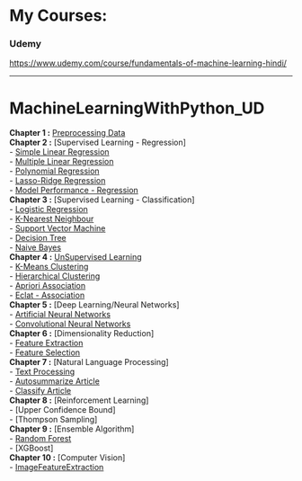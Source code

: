 # My Courses:
### Udemy
https://www.udemy.com/course/fundamentals-of-machine-learning-hindi/






<hr>

# MachineLearningWithPython_UD
**Chapter 1 :** [Preprocessing Data](https://github.com/bansalrishi/MachineLearningWithPython_UD/blob/master/01.%20Data%20Pre-Processing.ipynb)  
**Chapter 2 :** [Supervised Learning - Regression]  
      -  [Simple Linear Regression](https://github.com/bansalrishi/MachineLearningWithPython_UD/blob/master/02.%20Simple%20Linear%20Regression.ipynb)  
      -  [Multiple Linear Regression](https://github.com/bansalrishi/MachineLearningWithPython_UD/blob/master/02.%20Multiple%20Linear%20Regression.ipynb)   
      -  [Polynomial Regression](https://github.com/bansalrishi/MachineLearningWithPython_UD/blob/master/02.%20Polynomial%20Regression.ipynb)  
      -  [Lasso-Ridge Regression](https://github.com/bansalrishi/MachineLearningWithPython_UD/blob/master/02.%20LassoRidge%20Regression.ipynb)  
      -  [Model Performance - Regression](https://github.com/bansalrishi/MachineLearningWithPython_UD/blob/master/02.%20Regression%20Model%20Performance.ipynb)    
 **Chapter 3 :** [Supervised Learning - Classification]  
      -  [Logistic Regression](https://github.com/bansalrishi/MachineLearningWithPython_UD/blob/master/03.%20Logistic%20Regression.ipynb)  
      -  [K-Nearest Neighbour](https://github.com/bansalrishi/MachineLearningWithPython_UD/blob/master/03.%20K%20Nearest%20Neighbour.ipynb)  
      -  [Support Vector Machine](https://github.com/bansalrishi/MachineLearningWithPython_UD/blob/master/03.%20Support%20Vector%20Machines.ipynb)           
      -  [Decision Tree](https://github.com/bansalrishi/MachineLearningWithPython_UD/blob/master/03.%20Decision%20Tree.ipynb)  
      -  [Naive Bayes](https://github.com/bansalrishi/MachineLearningWithPython_UD/blob/master/03.%20Naive%20Bayes.ipynb)   
**Chapter 4 :** [UnSupervised Learning](https://github.com/bansalrishi/MachineLearningWithPython_UD/blob/master/04.%20Unsupervised%20Learning%20-%20Clustering.ipynb)  
      -  [K-Means Clustering](https://github.com/bansalrishi/MachineLearningWithPython_UD/blob/master/04.%20K-Means%20Clustering.ipynb)  
      -  [Hierarchical Clustering](https://github.com/bansalrishi/MachineLearningWithPython_UD/blob/master/04.%20Hierarchical%20Clustering.ipynb)  
      -  [Apriori Association](https://github.com/bansalrishi/MachineLearningWithPython_UD/blob/master/04.%20Apriori%20Association.ipynb)  
      -  [Eclat - Association](https://github.com/bansalrishi/MachineLearningWithPython_UD/blob/master/04%20Eclat%20Association.ipynb)  
**Chapter 5 :** [Deep Learning/Neural Networks]  
      -  [Artificial Neural Networks](https://github.com/bansalrishi/MachineLearningWithPython_UD/blob/master/05.%20Artificial%20Neural%20Network.ipynb)  
      -  [Convolutional Neural Networks](https://github.com/bansalrishi/MachineLearningWithPython_UD/blob/master/05.%20Convolutional%20Neural%20Network.ipynb)  
**Chapter 6 :** [Dimensionality Reduction]  
      - [Feature Extraction](https://github.com/bansalrishi/MachineLearningWithPython_UD/blob/master/06.%20Dimentionality%20Reduction.ipynb)  
      - [Feature Selection](https://github.com/bansalrishi/MachineLearningWithPython_UD/blob/master/06.%20Feature%20Selection.ipynb)  
**Chapter 7 :** [Natural Language Processing]  
      -  [Text Processing](https://github.com/bansalrishi/MachineLearningWithPython_UD/blob/master/07.%20Text%20Processing.ipynb)  
      -  [Autosummarize Article](https://github.com/bansalrishi/MachineLearningWithPython_UD/blob/master/07.%20Summarize%20Article.ipynb)    
      -  [Classify Article](https://github.com/bansalrishi/MachineLearningWithPython_UD/blob/master/07.%20Classify%20Article.ipynb)    
**Chapter 8 :** [Reinforcement Learning]  
      -  [Upper Confidence Bound]  
      -  [Thompson Sampling]  
**Chapter 9 :** [Ensemble Algorithm]  
      -  [Random Forest](https://github.com/bansalrishi/MachineLearningWithPython_UD/blob/master/09.%20Random%20Forest.ipynb)  
      -  [XGBoost]  
**Chapter 10 :** [Computer Vision]  
      -  [ImageFeatureExtraction](http://localhost:8888/notebooks/Github/MachineLearningWithPython_UD/10.%20ImageFeatureExtraction.ipynb)  
       
      

